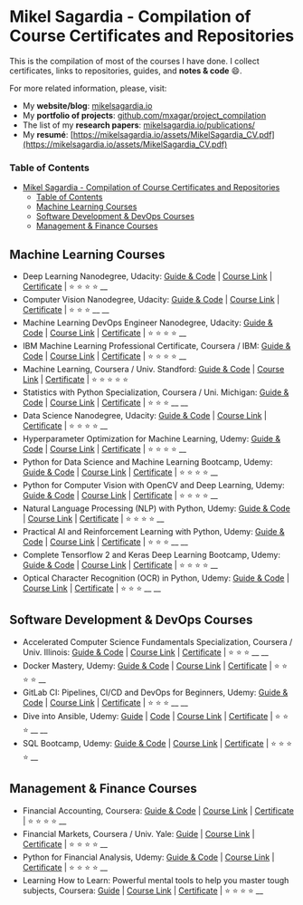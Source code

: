 # Mikel Sagardia - Compilation of Course Certificates and Repositories

This is the compilation of most of the courses I have done. I collect certificates, links to repositories, guides, and **notes & code** :smile:.

For more related information, please, visit:

- My **website/blog**: [mikelsagardia.io](https://mikelsagardia.io)
- My **portfolio of projects**: [github.com/mxagar/project_compilation](https://github.com/mxagar/project_compilation)
- The list of my **research papers**: [mikelsagardia.io/publications/](https://mikelsagardia.io/publications/)
- My **resumé**: [https://mikelsagardia.io/assets/MikelSagardia_CV.pdf](https://mikelsagardia.io/assets/MikelSagardia_CV.pdf)

### Table of Contents

- [Mikel Sagardia - Compilation of Course Certificates and Repositories](#mikel-sagardia---compilation-of-course-certificates-and-repositories)
    - [Table of Contents](#table-of-contents)
  - [Machine Learning Courses](#machine-learning-courses)
  - [Software Development \& DevOps Courses](#software-development--devops-courses)
  - [Management \& Finance Courses](#management--finance-courses)
<!--- [Robotics Courses](#Robotics-Courses)-->

## Machine Learning Courses

- Deep Learning Nanodegree, Udacity: [Guide & Code](https://github.com/mxagar/deep_learning_udacity) | [Course Link](https://www.udacity.com/course/deep-learning-nanodegree--nd101) | [Certificate](./certificates/Udacity_Deep_Learning_Nanodegree_2022.pdf) | :star: :star: :star: :star: __ 
- Computer Vision Nanodegree, Udacity: [Guide & Code](https://github.com/mxagar/computer_vision_udacity) | [Course Link](https://www.udacity.com/course/computer-vision-nanodegree--nd891) | [Certificate](./certificates/Udacity_Computer_Vision_Nanodegree_2022.pdf) | :star: :star: :star: __ __
- Machine Learning DevOps Engineer Nanodegree, Udacity: [Guide & Code](https://github.com/mxagar/mlops_udacity) | [Course Link](https://www.udacity.com/course/machine-learning-dev-ops-engineer-nanodegree--nd0821) | [Certificate](./certificates/Udacity_MLOps_Nanodegree_2023.pdf) | :star: :star: :star: :star: __
- IBM Machine Learning Professional Certificate, Coursera / IBM: [Guide & Code](https://www.coursera.org/professional-certificates/ibm-machine-learning) | [Course Link](https://github.com/mxagar/machine_learning_ibm) | [Certificate](./certificates/Coursera_Certificate_MachineLearning_IBM_SPECIALIZATION_2023.pdf) | :star: :star: :star: :star: __
- Machine Learning, Coursera / Univ. Standford: [Guide & Code](https://github.com/mxagar/machine_learning_coursera) | [Course Link](https://www.coursera.org/learn/machine-learning) | [Certificate](./certificates/Coursera_Certificate_MachineLearning_2022.pdf) | :star: :star: :star: :star: :star:
- Statistics with Python Specialization, Coursera / Uni. Michigan: [Guide & Code](https://github.com/mxagar/statistics_with_python_coursera) | [Course Link](https://www.coursera.org/specializations/statistics-with-python) | [Certificate](./certificates/Coursera_Certificate_StatisticsPython_SPECIALIZATION_2022.pdf) | :star: :star: :star: __ __
- Data Science Nanodegree, Udacity: [Guide & Code](https://github.com/mxagar/data_science_udacity) | [Course Link](https://www.udacity.com/course/data-scientist-nanodegree--nd025) | [Certificate](#) | :star: :star: :star: :star: __
- Hyperparameter Optimization for Machine Learning, Udemy: [Guide & Code](https://github.com/mxagar/hyperparameter-optimization) | [Course Link](https://www.udemy.com/course/hyperparameter-optimization-for-machine-learning/) | [Certificate](./certificates/Udemy_Certificate_Hyperparameter_Optimization_2023.pdf) | :star: :star: :star: :star: __
- Python for Data Science and Machine Learning Bootcamp, Udemy: [Guide & Code](https://github.com/mxagar/data_science_python_tools) | [Course Link](https://www.udemy.com/course/python-for-data-science-and-machine-learning-bootcamp/) | [Certificate](./certificates/Udemy_Certificate_DataScience_MachineLearning_2021.pdf) | :star: :star: :star: :star: __
- Python for Computer Vision with OpenCV and Deep Learning, Udemy: [Guide & Code](https://github.com/mxagar/data_science_python_tools) | [Course Link](https://www.udemy.com/course/python-for-computer-vision-with-opencv-and-deep-learning/) | [Certificate](./certificates/Udemy_Certificate_OpenCV_2021.pdf) | :star: :star: :star: :star: __
- Natural Language Processing (NLP) with Python, Udemy: [Guide & Code](https://github.com/mxagar/nlp_guide) | [Course Link](https://www.udemy.com/course/nlp-natural-language-processing-with-python/) | [Certificate](./certificates/Udemy_Certificate_NLP_Python_2022.pdf) | :star: :star: :star: :star: __
- Practical AI and Reinforcement Learning with Python, Udemy: [Guide & Code](https://github.com/mxagar/data_science_python_tools/blob/main/24_ReinforcementLearning/ReinforcementLearning_Guide.md) | [Course Link](https://www.udemy.com/course/practical-ai-with-python-and-reinforcement-learning/) | [Certificate](./certificates/Udemy_Certificate_AI_ReinforcementLearning_2022.pdf) | :star: :star: :star: __ __
- Complete Tensorflow 2 and Keras Deep Learning Bootcamp, Udemy: [Guide & Code](https://github.com/mxagar/data_science_python_tools) | [Course Link](https://www.udemy.com/course/complete-tensorflow-2-and-keras-deep-learning-bootcamp/) | [Certificate](./certificates/Udemy_Certificate_Keras_Tensorflow_DL_2022.pdf) | :star: :star: :star: :star: __
- Optical Character Recognition (OCR) in Python, Udemy: [Guide & Code](https://github.com/mxagar/ocr_guide) | [Course Link](https://www.udemy.com/course/ocr-optical-character-recognition-in-python/) | [Certificate](./certificates/Udemy_Certificate_OCR_2023.pdf) | :star: :star: :star: __ __


## Software Development & DevOps Courses

- Accelerated Computer Science Fundamentals Specialization, Coursera / Univ. Illinois: [Guide & Code](https://github.com/mxagar/accelerated_computer_science_coursera) | [Course Link](https://www.coursera.org/specializations/cs-fundamentals) | [Certificate](./certificates/Coursera_Certificate_AcceleratedCS_SPECIALIZATION_2022.pdf) | :star: :star: :star: __ __
- Docker Mastery, Udemy: [Guide & Code](https://github.com/mxagar/templates/blob/master/docker_swarm_kubernetes/docker_swarm_kubernetes_howto.md) | [Course Link](https://www.udemy.com/course/docker-mastery/) | [Certificate](./certificates/Udemy_Certificate_DockerSwarmKubernetes_2021.pdf) | :star: :star: :star: :star: __
- GitLab CI: Pipelines, CI/CD and DevOps for Beginners, Udemy: [Guide & Code](https://github.com/mxagar/cicd_guide) | [Course Link](https://www.udemy.com/course/gitlab-ci-pipelines-ci-cd-and-devops-for-beginners/) | [Certificate](./certificates/Udemy_Certificate_Gitlab_CICD_2021.pdf) | :star: :star: :star: __ __
- Dive into Ansible, Udemy: [Guide](https://github.com/mxagar/templates/blob/master/ansible/ansible_howto.md) | [Code](https://github.com/mxagar/diveintoansible) | [Course Link](https://www.udemy.com/course/diveintoansible/) | [Certificate](./certificates/Udemy_Certificate_Ansible_2021.pdf) | :star: :star: :star: __ __
- SQL Bootcamp, Udemy: [Guide & Code](https://github.com/mxagar/sql_guide) | [Course Link](https://www.udemy.com/course/the-complete-sql-bootcamp/) | [Certificate](./certificates/Udemy_Certificate_SQL_2022.pdf) | :star: :star: :star: :star: __

## Management & Finance Courses

- Financial Accounting, Coursera: [Guide & Code](https://github.com/mxagar/foundations_management_iese_coursera) | [Course Link](https://www.coursera.org/learn/financial-accounting?specialization=foundations-management) | [Certificate](./certificates/Coursera_Certificate_IESE_Management_Accounting_2022.pdf) | :star: :star: :star: :star: __
- Financial Markets, Coursera / Univ. Yale: [Guide](https://github.com/mxagar/finance_accounting_courses/tree/main/financial_markets) | [Course Link](https://www.coursera.org/learn/financial-markets-global) | [Certificate](./certificates/Coursera_Certificate_FinancialMarkets_2021.pdf) | :star: :star: :star: :star: __
- Python for Financial Analysis, Udemy: [Guide & Code](https://github.com/mxagar/finance_accounting_courses/tree/main/python_finance) | [Course Link](https://www.udemy.com/course/python-for-finance-and-trading-algorithms/) | [Certificate](./certificates/Udemy_Certificate_Python_Financial_2021.pdf) | :star: :star: :star: :star: __
- Learning How to Learn: Powerful mental tools to help you master tough subjects, Coursera: [Guide](https://github.com/mxagar/learning_to_learn_coursera/blob/main/Learn_How_To_Learn_Coursera.md) | [Course Link](https://www.coursera.org/learn/learning-how-to-learn) | [Certificate](./certificates/Coursera_Certificate_LearningHowToLearn_2021.pdf) | :star: :star: :star: :star: __ 


<!--
- Course, Udemy: [Guide & Code]() | [Course Link]() | [Certificate](#) | :star: :star: :star: __ __
-->

<!--
## Robotics Courses

- ROS, Udemy
- Kalman Filter, Udemy
- Path Finding, Udemy
- Control, Udemy
-->